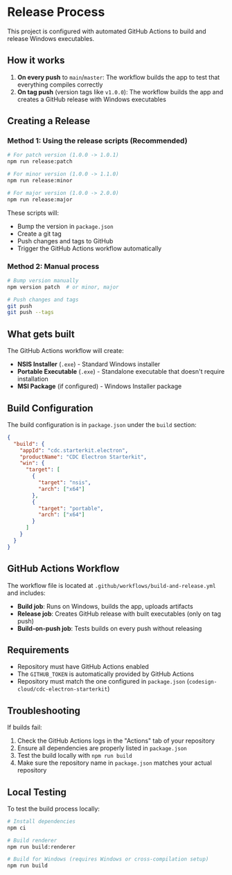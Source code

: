 # Release Process

This project is configured with automated GitHub Actions to build and release Windows executables.

## How it works

1. **On every push** to `main`/`master`: The workflow builds the app to test that everything compiles correctly
2. **On tag push** (version tags like `v1.0.0`): The workflow builds the app and creates a GitHub release with Windows executables

## Creating a Release

### Method 1: Using the release scripts (Recommended)

```bash
# For patch version (1.0.0 -> 1.0.1)
npm run release:patch

# For minor version (1.0.0 -> 1.1.0)
npm run release:minor

# For major version (1.0.0 -> 2.0.0)
npm run release:major
```

These scripts will:
- Bump the version in `package.json`
- Create a git tag
- Push changes and tags to GitHub
- Trigger the GitHub Actions workflow automatically

### Method 2: Manual process

```bash
# Bump version manually
npm version patch  # or minor, major

# Push changes and tags
git push
git push --tags
```

## What gets built

The GitHub Actions workflow will create:
- **NSIS Installer** (`.exe`) - Standard Windows installer
- **Portable Executable** (`.exe`) - Standalone executable that doesn't require installation
- **MSI Package** (if configured) - Windows Installer package

## Build Configuration

The build configuration is in `package.json` under the `build` section:

```json
{
  "build": {
    "appId": "cdc.starterkit.electron",
    "productName": "CDC Electron Starterkit",
    "win": {
      "target": [
        {
          "target": "nsis",
          "arch": ["x64"]
        },
        {
          "target": "portable", 
          "arch": ["x64"]
        }
      ]
    }
  }
}
```

## GitHub Actions Workflow

The workflow file is located at `.github/workflows/build-and-release.yml` and includes:

- **Build job**: Runs on Windows, builds the app, uploads artifacts
- **Release job**: Creates GitHub release with built executables (only on tag push)
- **Build-on-push job**: Tests builds on every push without releasing

## Requirements

- Repository must have GitHub Actions enabled
- The `GITHUB_TOKEN` is automatically provided by GitHub Actions
- Repository must match the one configured in `package.json` (`codesign-cloud/cdc-electron-starterkit`)

## Troubleshooting

If builds fail:
1. Check the GitHub Actions logs in the "Actions" tab of your repository
2. Ensure all dependencies are properly listed in `package.json`
3. Test the build locally with `npm run build`
4. Make sure the repository name in `package.json` matches your actual repository

## Local Testing

To test the build process locally:

```bash
# Install dependencies
npm ci

# Build renderer
npm run build:renderer

# Build for Windows (requires Windows or cross-compilation setup)
npm run build